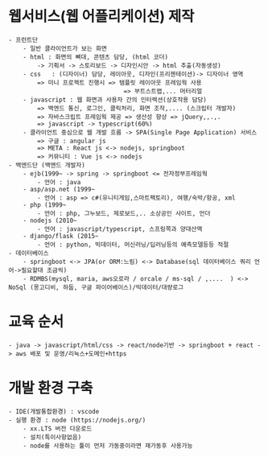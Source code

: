 # 웹서비스(웹 어플리케이션) 제작
    - 프런트단
        - 일반 클라이언트가 보는 화면
        - html : 화면의 뼈대, 콘텐츠 담당, (html 코더)
            -> 기획서 -> 스토리보드 -> 디자인시안 -> html 추출(자동생성)
        - css   : (디자이너) 담당, 레이아웃, 디자인(프리젠테이션)-> 디자이너 영역
            => 미니 프로젝트 진행시 => 템플릿 레이아웃 프레임웍 사용
                                    => 부트스트랩,... 머터리얼
        - javascript : 웹 화면과 사용자 간의 인터렉션(상호작용 담당)
            => 백엔드 통신, 로그인, 클릭처리, 화면 조작,.... (스크립터 개발자)
            => 자바스크립트 프레임웍 제공 => 생산성 향상 => jQuery,,.,.
            => javascript -> typescript(60%)
        - 클라이언트 중심으로 웹 개발 흐름 -> SPA(Single Page Application) 서비스
            => 구글 : angular js
            => META : React js <-> nodejs, springboot 
            => 커뮤니티 : Vue js <-> nodejs
    - 백엔드단 (백엔드 개발자)
        - ejb(1999~ -> spring -> springboot <= 전자정부프레임웍
            - 언어 : java
        - asp/asp.net (1999~
            - 언어 : asp => c#(유니티게임,스마트팩토리), 여행/숙박/항공, xml
        - php (1999~
            - 언어 : php, 그누보드, 제로보드,.. 소상공인 사이트, 언더
        - nodejs (2010~
            - 언어 : javascript/typescript, 스프링쪽과 양대산맥
        - django/flask (2015~
            - 언어 : python, 빅데이터, 머신러닝/딥러닝등의 예측모델등등 적절 
    - 데이터베이스
        - springboot <-> JPA(or ORM:느림) <-> Database(sql 데이터베이스 쿼리 언어->필요할대 조금씩)
        - RDMBS(mysql, maria, aws오로라 / orcale / ms-sql / ,....  ) <-> NoSql (몽고디비, 하둡, 구글 파이어베이스)/빅데이터/대량로그

# 교육 순서
    - java -> javascript/html/css -> react/node기반 -> springboot + react -> aws 배포 및 운영/리눅스+도메인+https

# 개발 환경 구축
    - IDE(개발통합환경) : vscode
    - 실행 환경 : node (https://nodejs.org/)
        - xx.LTS 버전 다운로드
        - 설치(특이사항없음)
        - node를 사용하는 툴이 먼저 가동중이라면 재가동후 사용가능










